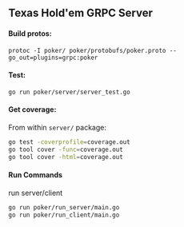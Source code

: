 ## Texas Hold'em GRPC Server


#### Build protos:
```protoc -I poker/ poker/protobufs/poker.proto --go_out=plugins=grpc:poker```

#### Test:

```go run poker/server/server_test.go```

####  Get coverage:

From within `server/` package:
```bash
go test -coverprofile=coverage.out 
go tool cover -func=coverage.out
go tool cover -html=coverage.out
```

#### Run Commands

run server/client
```bash
go run poker/run_server/main.go
go run poker/run_client/main.go

```